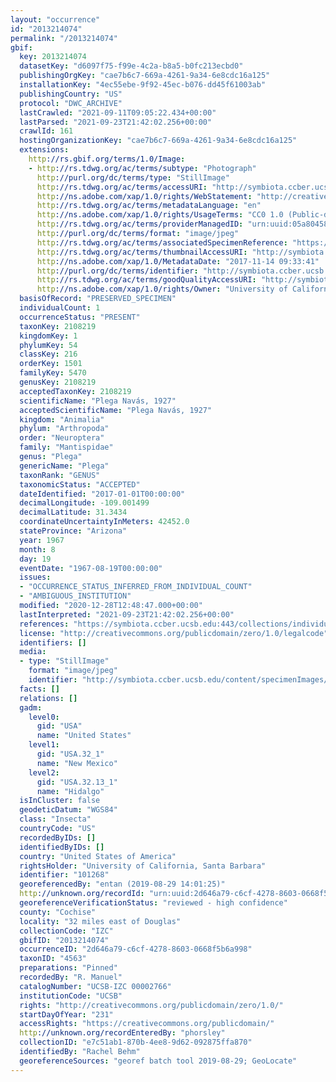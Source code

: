 ```yaml
---
layout: "occurrence"
id: "2013214074"
permalink: "/2013214074"
gbif:
  key: 2013214074
  datasetKey: "d6097f75-f99e-4c2a-b8a5-b0fc213ecbd0"
  publishingOrgKey: "cae7b6c7-669a-4261-9a34-6e8cdc16a125"
  installationKey: "4ec55ebe-9f92-45ec-b076-dd45f61003ab"
  publishingCountry: "US"
  protocol: "DWC_ARCHIVE"
  lastCrawled: "2021-09-11T09:05:22.434+00:00"
  lastParsed: "2021-09-23T21:42:02.256+00:00"
  crawlId: 161
  hostingOrganizationKey: "cae7b6c7-669a-4261-9a34-6e8cdc16a125"
  extensions:
    http://rs.gbif.org/terms/1.0/Image:
    - http://rs.tdwg.org/ac/terms/subtype: "Photograph"
      http://purl.org/dc/terms/type: "StillImage"
      http://rs.tdwg.org/ac/terms/accessURI: "http://symbiota.ccber.ucsb.edu/content/specimenImages/UCSB_IZC/UCSB-IZC00002/UCSB-IZC_00002766_lg.jpg"
      http://ns.adobe.com/xap/1.0/rights/WebStatement: "http://creativecommons.org/publicdomain/zero/1.0/"
      http://rs.tdwg.org/ac/terms/metadataLanguage: "en"
      http://ns.adobe.com/xap/1.0/rights/UsageTerms: "CC0 1.0 (Public-domain)"
      http://rs.tdwg.org/ac/terms/providerManagedID: "urn:uuid:05a80458-cdbb-4291-89cc-522495e1673b"
      http://purl.org/dc/terms/format: "image/jpeg"
      http://rs.tdwg.org/ac/terms/associatedSpecimenReference: "https://symbiota.ccber.ucsb.edu:443/collections/individual/index.php?occid=101268"
      http://rs.tdwg.org/ac/terms/thumbnailAccessURI: "http://symbiota.ccber.ucsb.edu/content/specimenImages/UCSB_IZC/UCSB-IZC00002/UCSB-IZC_00002766_tn.jpg"
      http://ns.adobe.com/xap/1.0/MetadataDate: "2017-11-14 09:33:41"
      http://purl.org/dc/terms/identifier: "http://symbiota.ccber.ucsb.edu/content/specimenImages/UCSB_IZC/UCSB-IZC00002/UCSB-IZC_00002766_lg.jpg"
      http://rs.tdwg.org/ac/terms/goodQualityAccessURI: "http://symbiota.ccber.ucsb.edu/content/specimenImages/UCSB_IZC/UCSB-IZC00002/UCSB-IZC_00002766.jpg"
      http://ns.adobe.com/xap/1.0/rights/Owner: "University of California, Santa Barbara"
  basisOfRecord: "PRESERVED_SPECIMEN"
  individualCount: 1
  occurrenceStatus: "PRESENT"
  taxonKey: 2108219
  kingdomKey: 1
  phylumKey: 54
  classKey: 216
  orderKey: 1501
  familyKey: 5470
  genusKey: 2108219
  acceptedTaxonKey: 2108219
  scientificName: "Plega Navás, 1927"
  acceptedScientificName: "Plega Navás, 1927"
  kingdom: "Animalia"
  phylum: "Arthropoda"
  order: "Neuroptera"
  family: "Mantispidae"
  genus: "Plega"
  genericName: "Plega"
  taxonRank: "GENUS"
  taxonomicStatus: "ACCEPTED"
  dateIdentified: "2017-01-01T00:00:00"
  decimalLongitude: -109.001499
  decimalLatitude: 31.3434
  coordinateUncertaintyInMeters: 42452.0
  stateProvince: "Arizona"
  year: 1967
  month: 8
  day: 19
  eventDate: "1967-08-19T00:00:00"
  issues:
  - "OCCURRENCE_STATUS_INFERRED_FROM_INDIVIDUAL_COUNT"
  - "AMBIGUOUS_INSTITUTION"
  modified: "2020-12-28T12:48:47.000+00:00"
  lastInterpreted: "2021-09-23T21:42:02.256+00:00"
  references: "https://symbiota.ccber.ucsb.edu:443/collections/individual/index.php?occid=101268"
  license: "http://creativecommons.org/publicdomain/zero/1.0/legalcode"
  identifiers: []
  media:
  - type: "StillImage"
    format: "image/jpeg"
    identifier: "http://symbiota.ccber.ucsb.edu/content/specimenImages/UCSB_IZC/UCSB-IZC00002/UCSB-IZC_00002766_lg.jpg"
  facts: []
  relations: []
  gadm:
    level0:
      gid: "USA"
      name: "United States"
    level1:
      gid: "USA.32_1"
      name: "New Mexico"
    level2:
      gid: "USA.32.13_1"
      name: "Hidalgo"
  isInCluster: false
  geodeticDatum: "WGS84"
  class: "Insecta"
  countryCode: "US"
  recordedByIDs: []
  identifiedByIDs: []
  country: "United States of America"
  rightsHolder: "University of California, Santa Barbara"
  identifier: "101268"
  georeferencedBy: "entan (2019-08-29 14:01:25)"
  http://unknown.org/recordId: "urn:uuid:2d646a79-c6cf-4278-8603-0668f5b6a998"
  georeferenceVerificationStatus: "reviewed - high confidence"
  county: "Cochise"
  locality: "32 miles east of Douglas"
  collectionCode: "IZC"
  gbifID: "2013214074"
  occurrenceID: "2d646a79-c6cf-4278-8603-0668f5b6a998"
  taxonID: "4563"
  preparations: "Pinned"
  recordedBy: "R. Manuel"
  catalogNumber: "UCSB-IZC 00002766"
  institutionCode: "UCSB"
  rights: "http://creativecommons.org/publicdomain/zero/1.0/"
  startDayOfYear: "231"
  accessRights: "https://creativecommons.org/publicdomain/"
  http://unknown.org/recordEnteredBy: "phorsley"
  collectionID: "e7c51ab1-870b-4ee8-9d62-092875ffa870"
  identifiedBy: "Rachel Behm"
  georeferenceSources: "georef batch tool 2019-08-29; GeoLocate"
---
```

